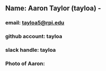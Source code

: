 ## Name: Aaron Taylor (tayloa) - 
### email: tayloa5@rpi.edu 
### github account: tayloa
### slack handle: tayloa
### Photo of Aaron: 


